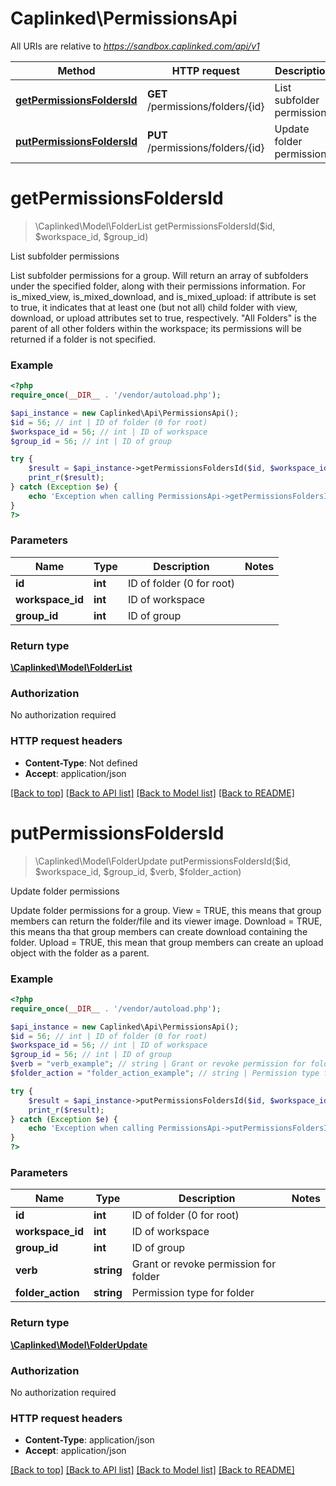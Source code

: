# Caplinked\PermissionsApi

All URIs are relative to *https://sandbox.caplinked.com/api/v1*

Method | HTTP request | Description
------------- | ------------- | -------------
[**getPermissionsFoldersId**](PermissionsApi.md#getPermissionsFoldersId) | **GET** /permissions/folders/{id} | List subfolder permissions
[**putPermissionsFoldersId**](PermissionsApi.md#putPermissionsFoldersId) | **PUT** /permissions/folders/{id} | Update folder permissions


# **getPermissionsFoldersId**
> \Caplinked\Model\FolderList getPermissionsFoldersId($id, $workspace_id, $group_id)

List subfolder permissions

List subfolder permissions for a group. Will return an array of subfolders under the specified folder, along with their permissions information. For is_mixed_view, is_mixed_download, and is_mixed_upload: if attribute is set to true, it indicates that at least one (but not all) child folder with view, download, or upload attributes set to true, respectively. \"All Folders\" is the parent of all other folders within the workspace; its permissions will be returned if a folder is not specified.

### Example
```php
<?php
require_once(__DIR__ . '/vendor/autoload.php');

$api_instance = new Caplinked\Api\PermissionsApi();
$id = 56; // int | ID of folder (0 for root)
$workspace_id = 56; // int | ID of workspace
$group_id = 56; // int | ID of group

try {
    $result = $api_instance->getPermissionsFoldersId($id, $workspace_id, $group_id);
    print_r($result);
} catch (Exception $e) {
    echo 'Exception when calling PermissionsApi->getPermissionsFoldersId: ', $e->getMessage(), PHP_EOL;
}
?>
```

### Parameters

Name | Type | Description  | Notes
------------- | ------------- | ------------- | -------------
 **id** | **int**| ID of folder (0 for root) |
 **workspace_id** | **int**| ID of workspace |
 **group_id** | **int**| ID of group |

### Return type

[**\Caplinked\Model\FolderList**](../Model/FolderList.md)

### Authorization

No authorization required

### HTTP request headers

 - **Content-Type**: Not defined
 - **Accept**: application/json

[[Back to top]](#) [[Back to API list]](../../README.md#documentation-for-api-endpoints) [[Back to Model list]](../../README.md#documentation-for-models) [[Back to README]](../../README.md)

# **putPermissionsFoldersId**
> \Caplinked\Model\FolderUpdate putPermissionsFoldersId($id, $workspace_id, $group_id, $verb, $folder_action)

Update folder permissions

Update folder permissions for a group. View = TRUE, this means that group members can return the folder/file and its viewer image. Download = TRUE, this means tha that group members can create download containing the folder. Upload = TRUE, this mean that group members can create an upload object with the folder as a parent.

### Example
```php
<?php
require_once(__DIR__ . '/vendor/autoload.php');

$api_instance = new Caplinked\Api\PermissionsApi();
$id = 56; // int | ID of folder (0 for root)
$workspace_id = 56; // int | ID of workspace
$group_id = 56; // int | ID of group
$verb = "verb_example"; // string | Grant or revoke permission for folder
$folder_action = "folder_action_example"; // string | Permission type for folder

try {
    $result = $api_instance->putPermissionsFoldersId($id, $workspace_id, $group_id, $verb, $folder_action);
    print_r($result);
} catch (Exception $e) {
    echo 'Exception when calling PermissionsApi->putPermissionsFoldersId: ', $e->getMessage(), PHP_EOL;
}
?>
```

### Parameters

Name | Type | Description  | Notes
------------- | ------------- | ------------- | -------------
 **id** | **int**| ID of folder (0 for root) |
 **workspace_id** | **int**| ID of workspace |
 **group_id** | **int**| ID of group |
 **verb** | **string**| Grant or revoke permission for folder |
 **folder_action** | **string**| Permission type for folder |

### Return type

[**\Caplinked\Model\FolderUpdate**](../Model/FolderUpdate.md)

### Authorization

No authorization required

### HTTP request headers

 - **Content-Type**: application/json
 - **Accept**: application/json

[[Back to top]](#) [[Back to API list]](../../README.md#documentation-for-api-endpoints) [[Back to Model list]](../../README.md#documentation-for-models) [[Back to README]](../../README.md)

